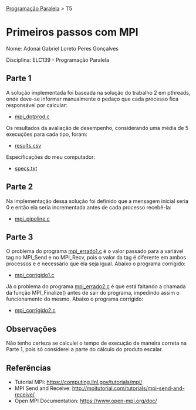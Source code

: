 [Programação Paralela](https://github.com/AndreaInfUFSM/elc139-2019a) > T5

# Primeiros passos com MPI

Nome: Adonai Gabriel Loreto Peres Gonçalves

Disciplina: ELC139 - Programação Paralela

## Parte 1

A solução implementada foi baseada na solução do trabalho 2 em pthreads, onde deve-se informar manualmente o pedaço que cada processo fica responsável por calcular:
- [mpi_dotprod.c](mpi_dotprod.c)

Os resultados da avaliação de desempenho, considerando uma média de 5 execuções para cada tipo, foram:
- [results.csv](results.csv)

Especificações do meu computador:
- [specs.txt](specs.txt)

## Parte 2

Na implementação dessa solução foi definido que a mensagem inicial seria 0 e então ela seria incrementada antes de cada processo recebê-la:
- [mpi_pipeline.c](mpi_pipeline.c)

## Parte 3

O problema do programa [mpi_errado1.c](mpi_errado1.c) é o valor passado para a variável tag no MPI_Send e no MPI_Recv, pois o valor da tag é diferente em ambos processos e é necessário que ela seja igual. Abaixo o programa corrigido:
- [mpi_corrigido1.c](mpi_corrigido1.c)

Já o problema do programa [mpi_errado2.c](mpi_errado2.c) é que está faltando a chamada da função MPI_Finalize() antes de sair do programa, impedindo assim o funcionamento do mesmo. Abaixo o programa corrigido:
- [mpi_corrigido2.c](mpi_corrigido2.c)

## Observações

Não tenho certeza se calculei o tempo de execução de maneira correta na Parte 1, pois só considerei a parte do cálculo do produto escalar.

## Referências

- Tutorial MPI: https://computing.llnl.gov/tutorials/mpi/
- MPI Send and Receive: http://mpitutorial.com/tutorials/mpi-send-and-receive/
- Open MPI Documentation: https://www.open-mpi.org/doc/